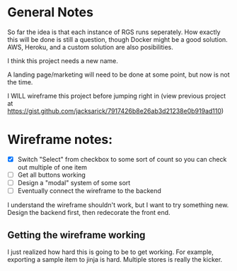 # General Notes

So far the idea is that each instance of RGS runs seperately. How exactly this will be done is still a question, though Docker might be a good solution. AWS, Heroku, and a custom solution are also posibilities.

I think this project needs a new name.

A landing page/marketing will need to be done at some point, but now is not the time.

I WILL wireframe this project before jumping right in (view previous project at <https://gist.github.com/jacksarick/7917426b8e26ab3d21238e0b919ad110>)

# Wireframe notes:

- [x] Switch "Select" from checkbox to some sort of count so you can check out multiple of one item
- [ ] Get all buttons working
- [ ] Design a "modal" system of some sort
- [ ] Eventually connect the wireframe to the backend

I understand the wireframe shouldn't work, but I want to try something new. Design the backend first, then redecorate the front end.

## Getting the wireframe working
I just realized how hard this is going to be to get working. For example, exporting a sample item to jinja is hard. Multiple stores is really the kicker.